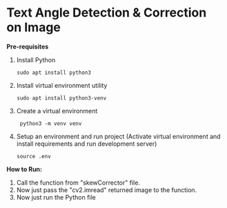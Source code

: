 # Text Angle Detection & Correction on Image

**Pre-requisites**

1. Install Python

    ```shell script
    sudo apt install python3
    ```

1. Install virtual environment utility
    ```shell script
    sudo apt install python3-venv
    ```
1. Create a virtual environment

    ```shell script
     python3 -m venv venv
    ```

1. Setup an environment and run project (Activate virtual environment and install requirements and run development server)

    ```shell script
    source .env

    ```

**How to Run:**

1. Call the function from "skewCorrector" file.
1. Now just pass the "cv2.imread" returned image to the function.
1. Now just run the Python file
